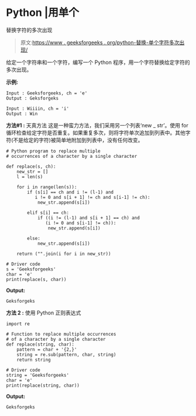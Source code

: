 # Python |用单个

替换字符的多次出现

> 原文:[https://www . geeksforgeeks . org/python-替换-单个字符多次出现/](https://www.geeksforgeeks.org/python-replace-multiple-occurrence-of-character-by-single/)

给定一个字符串和一个字符，编写一个 Python 程序，用一个字符替换给定字符的多次出现。

**示例:**

```
Input : Geeksforgeeks, ch = 'e'
Output : Geksforgeks

Input : Wiiiin, ch = 'i'
Output : Win

```

**方法#1 :** 天真方法
这是一种蛮力方法，我们采用另一个列表‘new _ str’。使用 for 循环检查给定字符是否重复。如果重复多次，则将字符单次追加到列表中。其他字符(不是给定的字符)被简单地附加到列表中，没有任何改变。

```
# Python program to replace multiple 
# occurrences of a character by a single character

def replace(s, ch):
    new_str = []
    l = len(s)

    for i in range(len(s)):
        if (s[i] == ch and i != (l-1) and
           i != 0 and s[i + 1] != ch and s[i-1] != ch):
            new_str.append(s[i])

        elif s[i] == ch:
            if ((i != (l-1) and s[i + 1] == ch) and
               (i != 0 and s[i-1] != ch)):
                new_str.append(s[i])

        else:
            new_str.append(s[i])

    return ("".join(i for i in new_str))

# Driver code 
s = 'Geeksforgeeks'
char = 'e'
print(replace(s, char))
```

**Output:**

```
Geksforgeks

```

**方法 2 :** 使用 Python 正则表达式

```
import re

# Function to replace multiple occurrences  
# of a character by a single character
def replace(string, char):
    pattern = char + '{2,}'
    string = re.sub(pattern, char, string)
    return string

# Driver code 
string = 'Geeksforgeeks'
char = 'e'
print(replace(string, char))
```

**Output:**

```
Geksforgeks

```